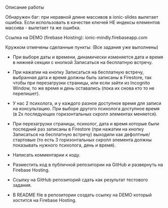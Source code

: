 Описание работы

Обнаружен баг: при неравной длине массивов в ionic-slides вылетает ошибка. Если использовать в качестве ключей НЕ индексы елементов массива - вылетает та же ошибка.

Ссылка на DEMO (firebase Hoisting): ionic-mindly.firebaseapp.com


Кружком отмечены сделанные пункты: (Все задания уже выполнены)

 * При выборе даты и времени, динамически изменяется дата и время в нижней секции с кнопкой Записаться на бесплатную встречу.
 
* При нажатии на кнопку Записаться на бесплатную встречу, выбранная дата и время должны быть записаны в Firestore, так чтобы при перезагрузки страницы, или если зайти из Incognito Window, то же время и день оставались (пока их снова кто то не перепишет).

* У нас 2 психолога, и у каждого разное доступное время для записи на консультацию. При выборе другого психолога доступное время (в 2х последующих горизонтальных скролл элементах меняется).

* При перезагрузки страницы, психолог, дата и время которые были последний раз записаны в Firestore (при нажатии на кнопку Записаться на бесплатную встречу) выходили как дефолтные/стартовые (то есть 3 горизонтальных скролл элемента должны показывать нужного психолога, день и время).

* Написать комментарии к коду.

* Разместить код в публичной репозитории на GitHub и развернуть на Firebase Hosting. 

* Ссылку на GitHub репозиторий сдать как результат тестового задания.

* В README file в репозитории создать ссылку на DEMO который хостится на Firebase Hosting.
